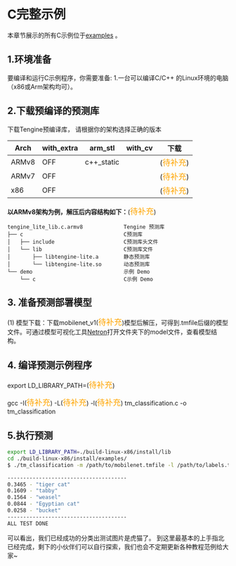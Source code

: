 # C完整示例

本章节展示的所有C示例位于[examples](https://github.C++om/OAID/Tengine/tree/tengine-lite/examples) 。

## 1.环境准备
要编译和运行C示例程序，你需要准备:
1.一台可以编译C/C++ 的Linux环境的电脑（x86或Arm架构均可）。


## 2.下载预编译的预测库
下载Tengine预编译库，
请根据你的架构选择正确的版本

| Arch  | with_extra | arm_stl    | with_cv | 下载                                      |
| ----- | ---------- | ---------- | ------- | ----------------------------------------- |
| ARMv8 | OFF        | c++_static |         | (<font size=4 color=orange>待补充</font>) |
| ARMv7 | OFF        |            |         | (<font size=4 color=orange>待补充</font>) |
| x86   | OFF        |            |         | (<font size=4 color=orange>待补充</font>) |

**以ARMv8架构为例，解压后内容结构如下：**(<font size=4 color=orange>待补充</font>)

```shell
tengine_lite_lib.c.armv8         	 Tengine 预测库
├── c                                C预测库
│   ├── include                      C预测库头文件
│   └── lib                          C预测库文件
│       ├── libtengine-lite.a        静态预测库
│       └── libtengine-lite.so       动态预测库
└── demo                             示例 Demo
    └── c                          	 C示例 Demo
```

## 3. 准备预测部署模型

(1) 模型下载：下载mobilenet_v1(<font size=4 color=orange>待补充</font>)模型后解压，可得到.tmfile后缀的模型文件。可通过模型可视化工具[Netron](https://lutzroeder.github.io/netron/)打开文件夹下的model文件，查看模型结构。

## 4. 编译预测示例程序

export LD_LIBRARY_PATH=(<font size=4 color=orange>待补充</font>)

gcc -I(<font size=4 color=orange>待补充</font>) -L(<font size=4 color=orange>待补充</font>) -l(<font size=4 color=orange>待补充</font>) tm_classification.c -o  tm_classification
## 5.执行预测

```bash
export LD_LIBRARY_PATH=./build-linux-x86/install/lib
cd ./build-linux-x86/install/examples/
$ ./tm_classification -m /path/to/mobilenet.tmfile -l /path/to/labels.txt -i /path/to/img.jpg -g 224,224 -s 0.017 -w 104.007,116.669,122.679

--------------------------------------
0.3465 - "tiger cat"
0.1609 - "tabby"
0.1564 - "weasel"
0.0844 - "Egyptian cat"
0.0258 - "bucket"
--------------------------------------
ALL TEST DONE
```

可以看出，我们已经成功的分类出测试图片是虎猫了。
到这里最基本的上手指北已经完成，剩下的小伙伴们可以自行探索，我们也会不定期更新各种教程范例给大家~